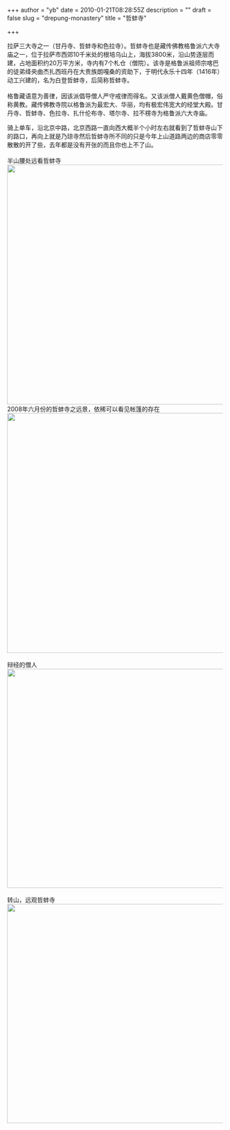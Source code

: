 +++
author = "yb"
date = 2010-01-21T08:28:55Z
description = ""
draft = false
slug = "drepung-monastery"
title = "哲蚌寺"

+++


拉萨三大寺之一（甘丹寺、哲蚌寺和色拉寺）。哲蚌寺也是藏传佛教格鲁派六大寺庙之一，位于拉萨市西郊10千米处的根培乌山上，海拔3800米，沿山势逐层而建，占地面积约20万平方米，寺内有7个札仓（僧院）。该寺是格鲁派祖师宗喀巴的徒弟绛央曲杰扎西班丹在大贵族朗嘎桑的资助下，于明代永乐十四年（1416年）动工兴建的，名为白登哲蚌寺，后简称哲蚌寺。<br><br>格鲁藏语意为善律，因该派倡导僧人严守戒律而得名。又该派僧人戴黄色僧帽，俗称黄教。藏传佛教寺院以格鲁派为最宏大、华丽，均有极宏伟宽大的经堂大殿。甘丹寺、哲蚌寺、色拉寺、扎什伦布寺、塔尔寺、拉不楞寺为格鲁派六大寺庙。<br>

<!--more-->
骑上单车，沿北京中路，北京西路一直向西大概半个小时左右就看到了哲蚌寺山下的路口，再向上就是乃琼寺然后哲蚌寺所不同的只是今年上山道路两边的商店零零散散的开了些，去年都是没有开张的而且你也上不了山。<br><br>半山腰处远看哲蚌寺<br><a class="" target="" href="http://i773.photobucket.com/albums/yy16/yongbin0/ChuanZang2009/img_3581.jpg"><img alt="" title="" style="width: 560px;" class="yui-img" src="http://i773.photobucket.com/albums/yy16/yongbin0/ChuanZang2009/img_3581.jpg"></a><br>2008年六月份的哲蚌寺之远景，依稀可以看见帐篷的存在<br><img style="width: 560px;" alt="" title="" class="yui-img" src="http://i773.photobucket.com/albums/yy16/yongbin0/ChuanZang2009/IMG_1756.jpg"><br><br>辩经的僧人<br><a class="" target="" href="http://i773.photobucket.com/albums/yy16/yongbin0/ChuanZang2009/img_3015.jpg"><img alt="" title="" style="width: 512px;" class="yui-img" src="http://i773.photobucket.com/albums/yy16/yongbin0/ChuanZang2009/img_3015.jpg"></a><br><br>转山，远观哲蚌寺<br><a class="" target="" href="http://i773.photobucket.com/albums/yy16/yongbin0/ChuanZang2009/img_2970.jpg"><img alt="" title="" style="width: 512px;" class="yui-img" src="http://i773.photobucket.com/albums/yy16/yongbin0/ChuanZang2009/img_2970.jpg"></a><br>

